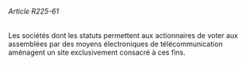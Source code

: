 ###### Article R225-61

Les sociétés dont les statuts permettent aux actionnaires de voter aux assemblées par des moyens électroniques de télécommunication aménagent un site exclusivement consacré à ces fins.

